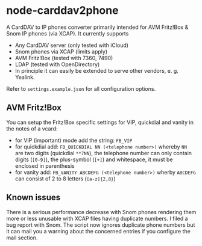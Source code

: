 # node-carddav2phone

A CardDAV to IP phones converter primarily intended for AVM Fritz!Box & Snom IP phones (via XCAP). It currently supports

* Any CardDAV server (only tested with iCloud)
* Snom phones via XCAP (limits apply)
* AVM Fritz!Box (tested with 7360, 7490)
* LDAP (tested with OpenDirectory)
* In principle it can easily be extended to serve other vendors, e. g. Yealink.

Refer to `settings.example.json` for all configuration options.

## AVM Fritz!Box

You can setup the Fritz!Box specific settings for VIP, quickdial and vanity in the notes of a vcard:

* for VIP (important) mode add the string: `FB_VIP`
* for quickdial add: `FB_QUICKDIAL NN (<telephone number>)` whereby `NN` are two digits (quickdial `**7NN`), the telephone number can only contain digits (`[0-9]`), the plus-symbol (`[+]`) and whitespace, it must be enclosed in parenthesis
* for vanity add: `FB_VANITY ABCDEFG (<telephone number>)` wherby `ABCDEFG` can consist of 2 to 8 letters (`[a-z]{2,8}`)

## Known issues

There is a serious performance decrease with Snom phones rendering them more or less unusable with XCAP files having duplicate numbers. I filed a bug report with Snom.
The script now ignores duplicate phone numbers but it can mail you a warning about the concerned entries if you configure the mail section.
